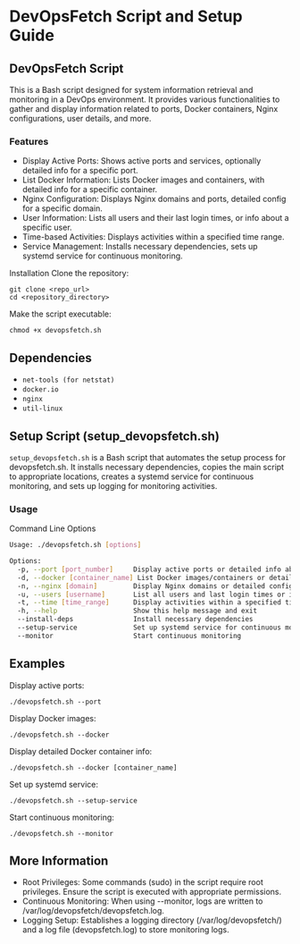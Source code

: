 # DevOpsFetch Script and Setup Guide

## DevOpsFetch Script 
This is a Bash script designed for system information retrieval and monitoring in a DevOps environment. It provides various functionalities to gather and display information related to ports, Docker containers, Nginx configurations, user details, and more.

### Features 
- Display Active Ports: Shows active ports and services, optionally detailed info for a specific port.
- List Docker Information: Lists Docker images and containers, with detailed info for a specific container.
- Nginx Configuration: Displays Nginx domains and ports, detailed config for a specific domain.
- User Information: Lists all users and their last login times, or info about a specific user.
- Time-based Activities: Displays activities within a specified time range.
- Service Management: Installs necessary dependencies, sets up systemd service for continuous monitoring.

Installation
Clone the repository:
```
git clone <repo_url>
cd <repository_directory>
```
Make the script executable:
```
chmod +x devopsfetch.sh
```

## Dependencies
- `net-tools (for netstat)`
- `docker.io`
- `nginx`
- `util-linux`

## Setup Script (setup_devopsfetch.sh)
`setup_devopsfetch.sh` is a Bash script that automates the setup process for devopsfetch.sh. It installs necessary dependencies, copies the main script to appropriate locations, creates a systemd service for continuous monitoring, and sets up logging for monitoring activities.



### Usage
Command Line Options 
```bash
Usage: ./devopsfetch.sh [options]

Options:
  -p, --port [port_number]     Display active ports or detailed info about a specific port
  -d, --docker [container_name] List Docker images/containers or detailed info about a specific container
  -n, --nginx [domain]         Display Nginx domains or detailed config for a specific domain
  -u, --users [username]       List all users and last login times or info about a specific user
  -t, --time [time_range]      Display activities within a specified time range
  -h, --help                   Show this help message and exit
  --install-deps               Install necessary dependencies
  --setup-service              Set up systemd service for continuous monitoring
  --monitor                    Start continuous monitoring
```


## Examples
Display active ports:
```
./devopsfetch.sh --port
```

Display Docker images:
```
./devopsfetch.sh --docker
```

Display detailed Docker container info:
```
./devopsfetch.sh --docker [container_name]
```


Set up systemd service:
```
./devopsfetch.sh --setup-service
```
Start continuous monitoring:
```
./devopsfetch.sh --monitor
```


## More Information
- Root Privileges: Some commands (sudo) in the script require root privileges. Ensure the script is executed with appropriate permissions.
- Continuous Monitoring: When using --monitor, logs are written to /var/log/devopsfetch/devopsfetch.log.
- Logging Setup: Establishes a logging directory (/var/log/devopsfetch/) and a log file (devopsfetch.log) to store monitoring logs.
